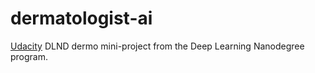 # dermatologist-ai
[Udacity](https://www.udacity.com) DLND dermo mini-project from the Deep Learning Nanodegree program. 
